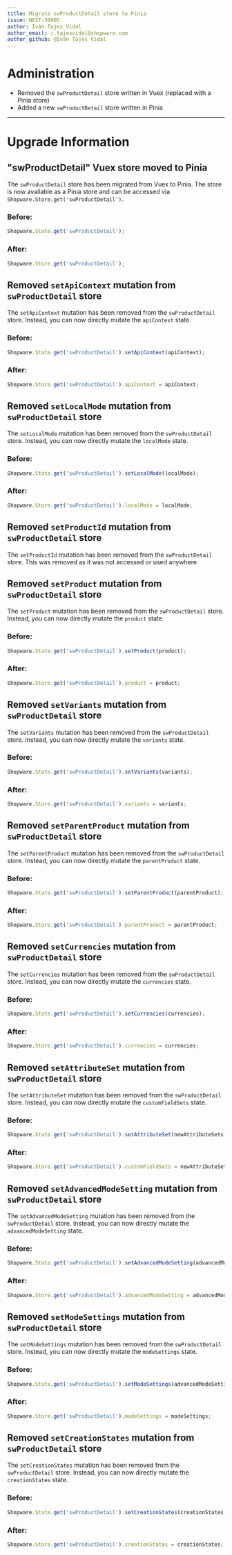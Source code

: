 ```yaml
---
title: Migrate swProductDetail store to Pinia
issue: NEXT-39905
author: Iván Tajes Vidal
author_email: i.tajesvidal@shopware.com
author_github: @Iván Tajes Vidal
---
```

# Administration
* Removed the `swProductDetail` store written in Vuex (replaced with a Pinia store)
* Added a new `swProductDetail` store written in Pinia 
___
# Upgrade Information
## "swProductDetail" Vuex store moved to Pinia

The `swProductDetail` store has been migrated from Vuex to Pinia. The store is now available as a Pinia store and can be accessed via `Shopware.Store.get('swProductDetail')`.

### Before:
```js
Shopware.State.get('swProductDetail');
```

### After:
```js
Shopware.Store.get('swProductDetail');
```

## Removed `setApiContext` mutation from `swProductDetail` store

The `setApiContext` mutation has been removed from the `swProductDetail` store. Instead, you can now directly mutate the `apiContext` state.

### Before:
```js
Shopware.State.get('swProductDetail').setApiContext(apiContext);
```

### After:
```js
Shopware.Store.get('swProductDetail').apiContext = apiContext;
```

## Removed `setLocalMode` mutation from `swProductDetail` store

The `setLocalMode` mutation has been removed from the `swProductDetail` store. Instead, you can now directly mutate the `localMode` state.

### Before:
```js
Shopware.State.get('swProductDetail').setLocalMode(localMode);
```

### After:
```js
Shopware.Store.get('swProductDetail').localMode = localMode;
```

## Removed `setProductId` mutation from `swProductDetail` store

The `setProductId` mutation has been removed from the `swProductDetail` store. This was removed as it was not accessed or used anywhere.

## Removed `setProduct` mutation from `swProductDetail` store

The `setProduct` mutation has been removed from the `swProductDetail` store. Instead, you can now directly mutate the `product` state.

### Before:
```js
Shopware.State.get('swProductDetail').setProduct(product);
```

### After:
```js
Shopware.Store.get('swProductDetail').product = product;
```

## Removed `setVariants` mutation from `swProductDetail` store

The `setVariants` mutation has been removed from the `swProductDetail` store. Instead, you can now directly mutate the `variants` state.

### Before:
```js
Shopware.State.get('swProductDetail').setVariants(variants);
```

### After:
```js
Shopware.Store.get('swProductDetail').variants = variants;
```

## Removed `setParentProduct` mutation from `swProductDetail` store

The `setParentProduct` mutation has been removed from the `swProductDetail` store. Instead, you can now directly mutate the `parentProduct` state.

### Before:
```js
Shopware.State.get('swProductDetail').setParentProduct(parentProduct);
```

### After:
```js
Shopware.Store.get('swProductDetail').parentProduct = parentProduct;
```

## Removed `setCurrencies` mutation from `swProductDetail` store

The `setCurrencies` mutation has been removed from the `swProductDetail` store. Instead, you can now directly mutate the `currencies` state.

### Before:
```js
Shopware.State.get('swProductDetail').setCurrencies(currencies);
```

### After:
```js
Shopware.Store.get('swProductDetail').currencies = currencies;
```

## Removed `setAttributeSet` mutation from `swProductDetail` store

The `setAttributeSet` mutation has been removed from the `swProductDetail` store. Instead, you can now directly mutate the `customFieldSets` state.

### Before:
```js
Shopware.State.get('swProductDetail').setAttributeSet(newAttributeSets);
```

### After:
```js
Shopware.Store.get('swProductDetail').customFieldSets = newAttributeSets;
```

## Removed `setAdvancedModeSetting` mutation from `swProductDetail` store

The `setAdvancedModeSetting` mutation has been removed from the `swProductDetail` store. Instead, you can now directly mutate the `advancedModeSetting` state.

### Before:
```js
Shopware.State.get('swProductDetail').setAdvancedModeSetting(advancedModeSetting);
```

### After:
```js
Shopware.Store.get('swProductDetail').advancedModeSetting = advancedModeSetting;
```

## Removed `setModeSettings` mutation from `swProductDetail` store

The `setModeSettings` mutation has been removed from the `swProductDetail` store. Instead, you can now directly mutate the `modeSettings` state.

### Before:
```js
Shopware.State.get('swProductDetail').setModeSettings(advancedModeSetting);
```

### After:
```js
Shopware.Store.get('swProductDetail').modeSettings = modeSettings;
```

## Removed `setCreationStates` mutation from `swProductDetail` store

The `setCreationStates` mutation has been removed from the `swProductDetail` store. Instead, you can now directly mutate the `creationStates` state.

### Before:
```js
Shopware.State.get('swProductDetail').setCreationStates(creationStates);
```

### After:
```js
Shopware.Store.get('swProductDetail').creationStates = creationStates;
```
